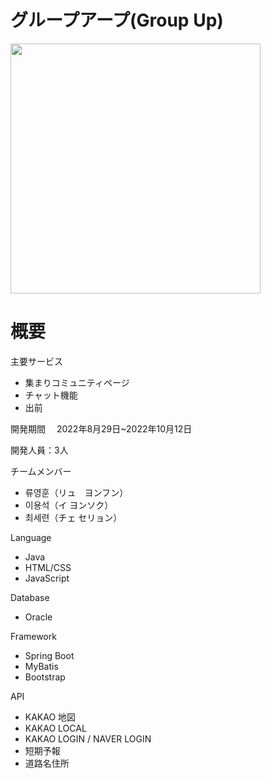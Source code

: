# グループアープ(Group Up)

<img src="https://user-images.githubusercontent.com/112363365/193709969-c59f33ae-a029-4380-ac3d-7569e7d192dc.png" width="400px" height="400px">

# 概要

主要サービス
 * 集まりコミュニティページ
 * チャット機能
 * 出前

開発期間　
2022年8月29日~2022年10月12日

開発人員：3人

チームメンバー
 * 류영훈（リュ　ヨンフン）
 * 이용석（イ ヨンソク）
 * 최세련（チェ セリョン）
  

Language
* Java
* HTML/CSS
* JavaScript

Database
* Oracle

Framework
* Spring Boot
* MyBatis
* Bootstrap

API
* KAKAO 地図
* KAKAO LOCAL
* KAKAO LOGIN / NAVER LOGIN
* 短期予報
* 道路名住所
